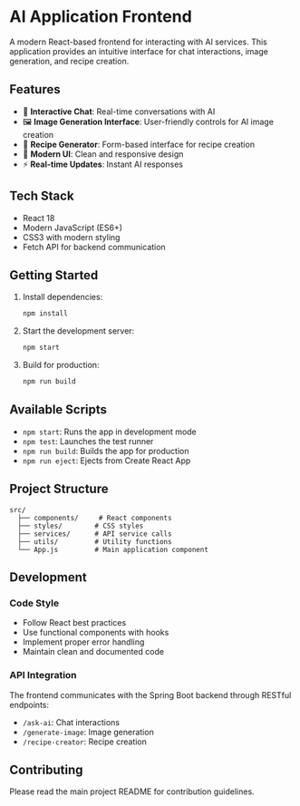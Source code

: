 # AI Application Frontend

A modern React-based frontend for interacting with AI services. This application provides an intuitive interface for chat interactions, image generation, and recipe creation.

## Features

- 🎯 **Interactive Chat**: Real-time conversations with AI
- 🖼️ **Image Generation Interface**: User-friendly controls for AI image creation
- 📝 **Recipe Generator**: Form-based interface for recipe creation
- 🎨 **Modern UI**: Clean and responsive design
- ⚡ **Real-time Updates**: Instant AI responses

## Tech Stack

- React 18
- Modern JavaScript (ES6+)
- CSS3 with modern styling
- Fetch API for backend communication

## Getting Started

1. Install dependencies:

   ```bash
   npm install
   ```

2. Start the development server:

   ```bash
   npm start
   ```

3. Build for production:
   ```bash
   npm run build
   ```

## Available Scripts

- `npm start`: Runs the app in development mode
- `npm test`: Launches the test runner
- `npm run build`: Builds the app for production
- `npm run eject`: Ejects from Create React App

## Project Structure

```
src/
  ├── components/     # React components
  ├── styles/        # CSS styles
  ├── services/      # API service calls
  ├── utils/         # Utility functions
  └── App.js         # Main application component
```

## Development

### Code Style

- Follow React best practices
- Use functional components with hooks
- Implement proper error handling
- Maintain clean and documented code

### API Integration

The frontend communicates with the Spring Boot backend through RESTful endpoints:

- `/ask-ai`: Chat interactions
- `/generate-image`: Image generation
- `/recipe-creator`: Recipe creation

## Contributing

Please read the main project README for contribution guidelines.
